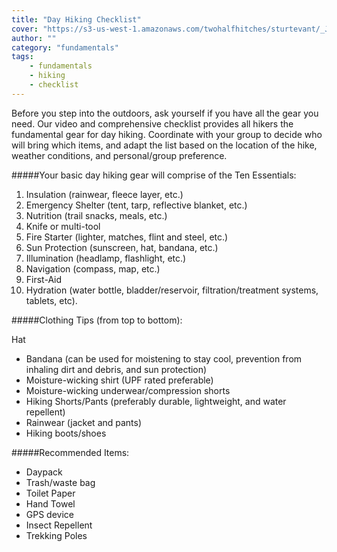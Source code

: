 ```yaml
---
title: "Day Hiking Checklist"
cover: "https://s3-us-west-1.amazonaws.com/twohalfhitches/sturtevant/_J8A4928.jpg"
author: ""
category: "fundamentals"
tags:
    - fundamentals
    - hiking
    - checklist
---
```


Before you step into the outdoors, ask yourself if you have all the gear you need. Our video and comprehensive checklist provides all hikers the fundamental gear for day hiking. Coordinate with your group to decide who will bring which items, and adapt the list based on the location of the hike, weather conditions, and personal/group preference.

#####Your basic day hiking gear will comprise of the Ten Essentials:

1.  Insulation (rainwear, fleece layer, etc.)
2.  Emergency Shelter (tent, tarp, reflective blanket, etc.)
3.  Nutrition (trail snacks, meals, etc.)
4.  Knife or multi-tool
5.  Fire Starter (lighter, matches, flint and steel, etc.)
6.  Sun Protection (sunscreen, hat, bandana, etc.)
7.  Illumination (headlamp, flashlight, etc.)
8.  Navigation (compass, map, etc.)
9.  First-Aid
10. Hydration (water bottle, bladder/reservoir, filtration/treatment systems, tablets, etc).

#####Clothing Tips (from top to bottom):

Hat

- Bandana (can be used for moistening to stay cool, prevention from inhaling dirt and debris, and sun protection)
- Moisture-wicking shirt (UPF rated preferable)
- Moisture-wicking underwear/compression shorts
- Hiking Shorts/Pants (preferably durable, lightweight, and water repellent)
- Rainwear (jacket and pants)
- Hiking boots/shoes

#####Recommended Items:

- Daypack
- Trash/waste bag
- Toilet Paper
- Hand Towel
- GPS device
- Insect Repellent
- Trekking Poles
